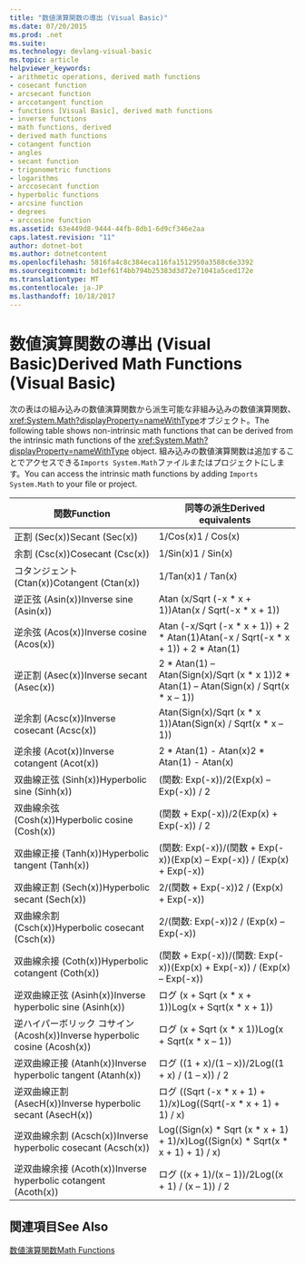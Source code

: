 ```yaml
---
title: "数値演算関数の導出 (Visual Basic)"
ms.date: 07/20/2015
ms.prod: .net
ms.suite: 
ms.technology: devlang-visual-basic
ms.topic: article
helpviewer_keywords:
- arithmetic operations, derived math functions
- cosecant function
- arcsecant function
- arccotangent function
- functions [Visual Basic], derived math functions
- inverse functions
- math functions, derived
- derived math functions
- cotangent function
- angles
- secant function
- trigonometric functions
- logarithms
- arccosecant function
- hyperbolic functions
- arcsine function
- degrees
- arccosine function
ms.assetid: 63e449d8-9444-44fb-8db1-6d9cf346e2aa
caps.latest.revision: "11"
author: dotnet-bot
ms.author: dotnetcontent
ms.openlocfilehash: 5816fa4c8c384eca116fa1512950a3588c6e3392
ms.sourcegitcommit: bd1ef61f4bb794b25383d3d72e71041a5ced172e
ms.translationtype: MT
ms.contentlocale: ja-JP
ms.lasthandoff: 10/18/2017
---
```

# <a name="derived-math-functions-visual-basic"></a><span data-ttu-id="cd50f-102">数値演算関数の導出 (Visual Basic)</span><span class="sxs-lookup"><span data-stu-id="cd50f-102">Derived Math Functions (Visual Basic)</span></span>
<span data-ttu-id="cd50f-103">次の表はの組み込みの数値演算関数から派生可能な非組み込みの数値演算関数、<xref:System.Math?displayProperty=nameWithType>オブジェクト。</span><span class="sxs-lookup"><span data-stu-id="cd50f-103">The following table shows non-intrinsic math functions that can be derived from the intrinsic math functions of the <xref:System.Math?displayProperty=nameWithType> object.</span></span> <span data-ttu-id="cd50f-104">組み込みの数値演算関数は追加することでアクセスできる`Imports System.Math`ファイルまたはプロジェクトにします。</span><span class="sxs-lookup"><span data-stu-id="cd50f-104">You can access the intrinsic math functions by adding `Imports System.Math` to your file or project.</span></span>  
  
|<span data-ttu-id="cd50f-105">関数</span><span class="sxs-lookup"><span data-stu-id="cd50f-105">Function</span></span>|<span data-ttu-id="cd50f-106">同等の派生</span><span class="sxs-lookup"><span data-stu-id="cd50f-106">Derived equivalents</span></span>|  
|--------------|-------------------------|  
|<span data-ttu-id="cd50f-107">正割 (Sec(x))</span><span class="sxs-lookup"><span data-stu-id="cd50f-107">Secant (Sec(x))</span></span>|<span data-ttu-id="cd50f-108">1/Cos(x)</span><span class="sxs-lookup"><span data-stu-id="cd50f-108">1 / Cos(x)</span></span>|  
|<span data-ttu-id="cd50f-109">余割 (Csc(x))</span><span class="sxs-lookup"><span data-stu-id="cd50f-109">Cosecant (Csc(x))</span></span>|<span data-ttu-id="cd50f-110">1/Sin(x)</span><span class="sxs-lookup"><span data-stu-id="cd50f-110">1 / Sin(x)</span></span>|  
|<span data-ttu-id="cd50f-111">コタンジェント (Ctan(x))</span><span class="sxs-lookup"><span data-stu-id="cd50f-111">Cotangent (Ctan(x))</span></span>|<span data-ttu-id="cd50f-112">1/Tan(x)</span><span class="sxs-lookup"><span data-stu-id="cd50f-112">1 / Tan(x)</span></span>|  
|<span data-ttu-id="cd50f-113">逆正弦 (Asin(x))</span><span class="sxs-lookup"><span data-stu-id="cd50f-113">Inverse sine (Asin(x))</span></span>|<span data-ttu-id="cd50f-114">Atan (x/Sqrt (-x * x + 1))</span><span class="sxs-lookup"><span data-stu-id="cd50f-114">Atan(x / Sqrt(-x * x + 1))</span></span>|  
|<span data-ttu-id="cd50f-115">逆余弦 (Acos(x))</span><span class="sxs-lookup"><span data-stu-id="cd50f-115">Inverse cosine (Acos(x))</span></span>|<span data-ttu-id="cd50f-116">Atan (-x/Sqrt (-x * x + 1)) + 2 \* Atan(1)</span><span class="sxs-lookup"><span data-stu-id="cd50f-116">Atan(-x / Sqrt(-x * x + 1)) + 2 \* Atan(1)</span></span>|  
|<span data-ttu-id="cd50f-117">逆正割 (Asec(x))</span><span class="sxs-lookup"><span data-stu-id="cd50f-117">Inverse secant (Asec(x))</span></span>|<span data-ttu-id="cd50f-118">2 * Atan(1) – Atan(Sign(x)/Sqrt (x \* x 1))</span><span class="sxs-lookup"><span data-stu-id="cd50f-118">2 * Atan(1) – Atan(Sign(x) / Sqrt(x \* x – 1))</span></span>|  
|<span data-ttu-id="cd50f-119">逆余割 (Acsc(x))</span><span class="sxs-lookup"><span data-stu-id="cd50f-119">Inverse cosecant (Acsc(x))</span></span>|<span data-ttu-id="cd50f-120">Atan(Sign(x)/Sqrt (x * x 1))</span><span class="sxs-lookup"><span data-stu-id="cd50f-120">Atan(Sign(x) / Sqrt(x * x – 1))</span></span>|  
|<span data-ttu-id="cd50f-121">逆余接 (Acot(x))</span><span class="sxs-lookup"><span data-stu-id="cd50f-121">Inverse cotangent (Acot(x))</span></span>|<span data-ttu-id="cd50f-122">2 * Atan(1) - Atan(x)</span><span class="sxs-lookup"><span data-stu-id="cd50f-122">2 * Atan(1) - Atan(x)</span></span>|  
|<span data-ttu-id="cd50f-123">双曲線正弦 (Sinh(x))</span><span class="sxs-lookup"><span data-stu-id="cd50f-123">Hyperbolic sine (Sinh(x))</span></span>|<span data-ttu-id="cd50f-124">(関数: Exp(-x))/2</span><span class="sxs-lookup"><span data-stu-id="cd50f-124">(Exp(x) – Exp(-x)) / 2</span></span>|  
|<span data-ttu-id="cd50f-125">双曲線余弦 (Cosh(x))</span><span class="sxs-lookup"><span data-stu-id="cd50f-125">Hyperbolic cosine (Cosh(x))</span></span>|<span data-ttu-id="cd50f-126">(関数 + Exp(-x))/2</span><span class="sxs-lookup"><span data-stu-id="cd50f-126">(Exp(x) + Exp(-x)) / 2</span></span>|  
|<span data-ttu-id="cd50f-127">双曲線正接 (Tanh(x))</span><span class="sxs-lookup"><span data-stu-id="cd50f-127">Hyperbolic tangent (Tanh(x))</span></span>|<span data-ttu-id="cd50f-128">(関数: Exp(-x))/(関数 + Exp(-x))</span><span class="sxs-lookup"><span data-stu-id="cd50f-128">(Exp(x) – Exp(-x)) / (Exp(x) + Exp(-x))</span></span>|  
|<span data-ttu-id="cd50f-129">双曲線正割 (Sech(x))</span><span class="sxs-lookup"><span data-stu-id="cd50f-129">Hyperbolic secant (Sech(x))</span></span>|<span data-ttu-id="cd50f-130">2/(関数 + Exp(-x))</span><span class="sxs-lookup"><span data-stu-id="cd50f-130">2 / (Exp(x) + Exp(-x))</span></span>|  
|<span data-ttu-id="cd50f-131">双曲線余割 (Csch(x))</span><span class="sxs-lookup"><span data-stu-id="cd50f-131">Hyperbolic cosecant (Csch(x))</span></span>|<span data-ttu-id="cd50f-132">2/(関数: Exp(-x))</span><span class="sxs-lookup"><span data-stu-id="cd50f-132">2 / (Exp(x) – Exp(-x))</span></span>|  
|<span data-ttu-id="cd50f-133">双曲線余接 (Coth(x))</span><span class="sxs-lookup"><span data-stu-id="cd50f-133">Hyperbolic cotangent (Coth(x))</span></span>|<span data-ttu-id="cd50f-134">(関数 + Exp(-x))/(関数: Exp(-x))</span><span class="sxs-lookup"><span data-stu-id="cd50f-134">(Exp(x) + Exp(-x)) / (Exp(x) – Exp(-x))</span></span>|  
|<span data-ttu-id="cd50f-135">逆双曲線正弦 (Asinh(x))</span><span class="sxs-lookup"><span data-stu-id="cd50f-135">Inverse hyperbolic sine (Asinh(x))</span></span>|<span data-ttu-id="cd50f-136">ログ (x + Sqrt (x * x + 1))</span><span class="sxs-lookup"><span data-stu-id="cd50f-136">Log(x + Sqrt(x * x + 1))</span></span>|  
|<span data-ttu-id="cd50f-137">逆ハイパーボリック コサイン (Acosh(x))</span><span class="sxs-lookup"><span data-stu-id="cd50f-137">Inverse hyperbolic cosine (Acosh(x))</span></span>|<span data-ttu-id="cd50f-138">ログ (x + Sqrt (x * x 1))</span><span class="sxs-lookup"><span data-stu-id="cd50f-138">Log(x + Sqrt(x * x – 1))</span></span>|  
|<span data-ttu-id="cd50f-139">逆双曲線正接 (Atanh(x))</span><span class="sxs-lookup"><span data-stu-id="cd50f-139">Inverse hyperbolic tangent (Atanh(x))</span></span>|<span data-ttu-id="cd50f-140">ログ ((1 + x)/(1 – x))/2</span><span class="sxs-lookup"><span data-stu-id="cd50f-140">Log((1 + x) / (1 – x)) / 2</span></span>|  
|<span data-ttu-id="cd50f-141">逆双曲線正割 (AsecH(x))</span><span class="sxs-lookup"><span data-stu-id="cd50f-141">Inverse hyperbolic secant (AsecH(x))</span></span>|<span data-ttu-id="cd50f-142">ログ ((Sqrt (-x * x + 1) + 1)/x)</span><span class="sxs-lookup"><span data-stu-id="cd50f-142">Log((Sqrt(-x * x + 1) + 1) / x)</span></span>|  
|<span data-ttu-id="cd50f-143">逆双曲線余割 (Acsch(x))</span><span class="sxs-lookup"><span data-stu-id="cd50f-143">Inverse hyperbolic cosecant (Acsch(x))</span></span>|<span data-ttu-id="cd50f-144">Log((Sign(x) * Sqrt (x \* x + 1) + 1)/x)</span><span class="sxs-lookup"><span data-stu-id="cd50f-144">Log((Sign(x) * Sqrt(x \* x + 1) + 1) / x)</span></span>|  
|<span data-ttu-id="cd50f-145">逆双曲線余接 (Acoth(x))</span><span class="sxs-lookup"><span data-stu-id="cd50f-145">Inverse hyperbolic cotangent (Acoth(x))</span></span>|<span data-ttu-id="cd50f-146">ログ ((x + 1)/(x – 1))/2</span><span class="sxs-lookup"><span data-stu-id="cd50f-146">Log((x + 1) / (x – 1)) / 2</span></span>|  
  
## <a name="see-also"></a><span data-ttu-id="cd50f-147">関連項目</span><span class="sxs-lookup"><span data-stu-id="cd50f-147">See Also</span></span>  
 [<span data-ttu-id="cd50f-148">数値演算関数</span><span class="sxs-lookup"><span data-stu-id="cd50f-148">Math Functions</span></span>](../../../visual-basic/language-reference/functions/math-functions.md)
